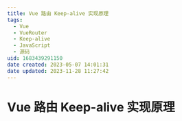 ```yaml
---
title: Vue 路由 Keep-alive 实现原理
tags: 
  - Vue
  - VueRouter
  - Keep-alive
  - JavaScript
  - 源码
uid: 1683439291150
date created: 2023-05-07 14:01:31
date updated: 2023-11-28 11:27:42
---
```


# Vue 路由 Keep-alive 实现原理
